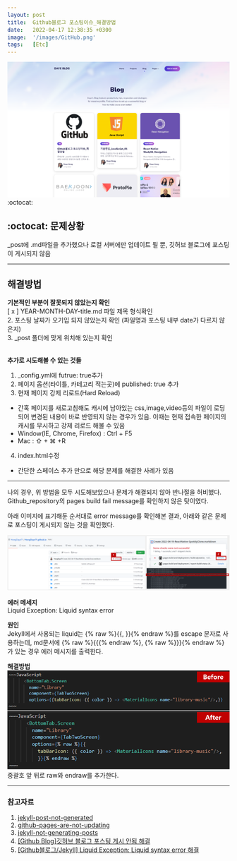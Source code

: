 ```yaml
---
layout: post
title:  Github블로그 포스팅이슈_해결방법
date:   2022-04-17 12:38:35 +0300
image:  '/images/GitHub.png'
tags:   [Etc]
---
```


<img src="/images/Posting/Etc/03.png" alt="Project">
<br/>
:octocat:

## :octocat: 문제상황 <br/>
_post에 .md파일을 추가했으나 로컬 서버에만 업데이트 될 뿐, 깃허브 블로그에 포스팅이 게시되지 않음 <br/>

___

## 해결방법<br/>
**기본적인 부분이 잘못되지 않았는지 확인**<br/>
[ x ] YEAR-MONTH-DAY-title.md 파일 제목 형식확인<br/>
2. 포스팅 날짜가 오기입 되지 않았는지 확인 (파일명과 포스팅 내부 date가 다르지 않은지)<br/>
3. _post 폴더에 맞게 위치해 있는지 확인<br/><br/>

**추가로 시도해볼 수 있는 것들**<br/>
1. _config.yml에 futrue: true추가<br/>
2. 페이지 옵션(타이틀, 카테고리 적는곳)에 published: true 추가<br/>
3. 현재 페이지 강제 리로드(Hard Reload)<br/>
  * 간혹 페이지를 새로고침해도 캐시에 남아있는 css,image,video등의 파일이 로딩되어 변경된 내용이 바로 반영되지 않는 경우가 있음. 이때는 현재 접속한 페이지의 캐시를 무시하고 강제 리로드 해볼 수 있음<br/>
  * Window(IE, Chrome, Firefox) : Ctrl + F5<br/>
  * Mac : ⇧ + ⌘ +R<br/>
4. index.html수정<br/>
  * 간단한 스페이스 추가 만으로 해당 문제를 해결한 사례가 있음

___

나의 경우, 위 방법을 모두 시도해보았으나 문제가 해결되지 않아 반나절을 허비했다. <br/>
Github_repository의 pages build fail message를 확인하지 않은 탓이였다. <br/>

아래 이미지에 표기해둔 순서대로 error message를 확인해본 결과, 아래와 같은 문제로 포스팅이 게시되지 않는 것을 확인했다.<br/>

<img src="/images/Posting/Etc/01.png" alt="Project">

**에러 메세지** <br/>
Liquid Exception: Liquid syntax error<br/>

**원인**<br/>
Jekyll에서 사용되는 liquid는 {% raw %}{{, }}{% endraw %}를 escape 문자로 사용하는데, md문서에 {% raw %}{{{% endraw %}, {% raw %}}}{% endraw %}가 있는 경우 에러 메시지를 출력한다.<br/>

**해결방법**
<img src="/images/Posting/Etc/02.png" alt="Project">
<br/>중괄호 앞 뒤로 raw와 endraw를 추가한다.

___

### 참고자료<br>
1. [jekyll-post-not-generated](https://stackoverflow.com/questions/30625044/jekyll-post-not-generated)
2. [github-pages-are-not-updating](https://stackoverflow.com/questions/20422279/github-pages-are-not-updating)
3. [jekyll-not-generating-posts](https://stackoverflow.com/questions/16990138/jekyll-not-generating-posts)
4. [[Github Blog]깃허브 블로그 포스팅 게시 안됨 해결](https://devyuseon.github.io/github%20blog/githubblog-post-not-shown/)
5. [[Github블로그/Jekyll] Liquid Exception: Liquid syntax error 해결](https://iamheesoo.github.io/blog/gitblog-sol-jekyll02)